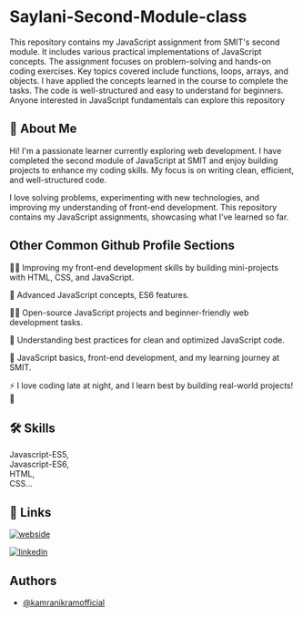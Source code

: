 
# Saylani-Second-Module-class

This repository contains my JavaScript assignment from SMIT's second module.
It includes various practical implementations of JavaScript concepts.
The assignment focuses on problem-solving and hands-on coding exercises.
Key topics covered include functions, loops, arrays, and objects.
I have applied the concepts learned in the course to complete the tasks.
The code is well-structured and easy to understand for beginners.
Anyone interested in JavaScript fundamentals can explore this repository


## 🚀 About Me
Hi! I'm a passionate learner currently exploring web development. I have completed the second module of JavaScript at SMIT and enjoy building projects to enhance my coding skills. My focus is on writing clean, efficient, and well-structured code.

I love solving problems, experimenting with new technologies, and improving my understanding of front-end development. This repository contains my JavaScript assignments, showcasing what I’ve learned so far.

## Other Common Github Profile Sections
👩‍💻 Improving my front-end development skills by building mini-projects with HTML, CSS, and JavaScript.

🧠 Advanced JavaScript concepts, ES6 features.

👯‍♀️ Open-source JavaScript projects and beginner-friendly web development tasks.

🤔 Understanding best practices for clean and optimized JavaScript code.

💬 JavaScript basics, front-end development, and my learning journey at SMIT.

⚡️ I love coding late at night, and I learn best by building real-world projects! 🚀



## 🛠 Skills
Javascript-ES5,  
Javascript-ES6,                            
HTML,  
CSS...


## 🔗 Links
[![webside](https://img.shields.io/badge/webside-1DA1F2?style=for-the-badge&logo=twitter&logoColor=white)](https://saylani-second-module-class.vercel.app/)

[![linkedin](https://img.shields.io/badge/linkedin-0A66C2?style=for-the-badge&logo=linkedin&logoColor=white)](https://www.linkedin.com/in/kamranikramofficial/)

## Authors

- [@kamranikramofficial](https://www.github.com/kamranikramofficial)

